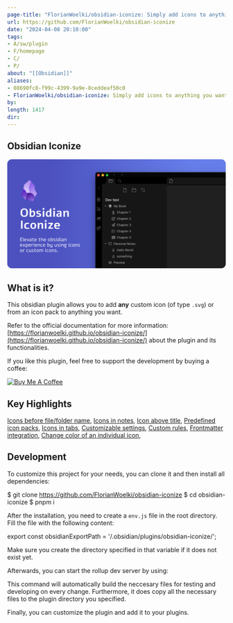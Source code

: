 ```yaml
---
page-title: "FlorianWoelki/obsidian-iconize: Simply add icons to anything you want in Obsidian."
url: https://github.com/FlorianWoelki/obsidian-iconize
date: "2024-04-08 20:10:00"
tags: 
- A/sw/plugin
- F/homepage
- C/
- P/
about: "[[Obsidian]]"
aliases: 
- 08690fc8-f99c-4399-9a9e-8ceddeaf50c0
- FlorianWoelki/obsidian-iconize: Simply add icons to anything you want in Obsidian.
by: 
length: 1417
dir: 
---
```


## Obsidian Iconize

[](https://github.com/FlorianWoelki/obsidian-iconize#obsidian-iconize)

[![Preview Image](https://github.com/FlorianWoelki/obsidian-iconize/raw/main/docs/preview-image.png)](https://github.com/FlorianWoelki/obsidian-iconize/blob/main/docs/preview-image.png)

## What is it?

[](https://github.com/FlorianWoelki/obsidian-iconize#what-is-it)

This obsidian plugin allows you to add **any** custom icon (of type `.svg`) or from an icon pack to anything you want.

Refer to the official documentation for more information: [https://florianwoelki.github.io/obsidian-iconize/](https://florianwoelki.github.io/obsidian-iconize/) about the plugin and its functionalities.

If you like this plugin, feel free to support the development by buying a coffee:

[![Buy Me A Coffee](https://camo.githubusercontent.com/cace41b0afc90c68d0207e2bd809ee121f9ff4f72ac032e8ced972aee7adbb23/68747470733a2f2f63646e2e6275796d6561636f666665652e636f6d2f627574746f6e732f76322f64656661756c742d79656c6c6f772e706e67)](https://www.buymeacoffee.com/florianwoelki)

## Key Highlights

[](https://github.com/FlorianWoelki/obsidian-iconize#key-highlights)

[Icons before file/folder name](https://florianwoelki.github.io/obsidian-iconize/files-and-folders/icon-before-file-or-folder.html), [Icons in notes](https://florianwoelki.github.io/obsidian-iconize/notes/icons-in-notes.html), [Icon above title](https://florianwoelki.github.io/obsidian-iconize/notes/title-icon.html), [Predefined icon packs](https://florianwoelki.github.io/obsidian-iconize/guide/icon-packs.html), [Icons in tabs](https://florianwoelki.github.io/obsidian-iconize/files-and-folders/icon-tabs.html), [Customizable settings](https://florianwoelki.github.io/obsidian-iconize/guide/settings.html), [Custom rules](https://florianwoelki.github.io/obsidian-iconize/files-and-folders/custom-rules.html), [Frontmatter integration](https://florianwoelki.github.io/obsidian-iconize/files-and-folders/use-frontmatter.html), [Change color of an individual icon](https://florianwoelki.github.io/obsidian-iconize/files-and-folders/individual-icon-color.html),

## Development

[](https://github.com/FlorianWoelki/obsidian-iconize#development)

To customize this project for your needs, you can clone it and then install all dependencies:

$ git clone https://github.com/FlorianWoelki/obsidian-iconize
$ cd obsidian-iconize
$ pnpm i

After the installation, you need to create a `env.js` file in the root directory. Fill the file with the following content:

export const obsidianExportPath \=
  '<path-to-obsidian-vault>/.obsidian/plugins/obsidian-iconize/';

Make sure you create the directory specified in that variable if it does not exist yet.

Afterwards, you can start the rollup dev server by using:

This command will automatically build the neccesary files for testing and developing on every change. Furthermore, it does copy all the necessary files to the plugin directory you specified.

Finally, you can customize the plugin and add it to your plugins.